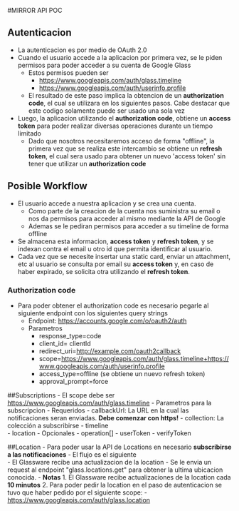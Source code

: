 #MIRROR API POC


## Autenticacion
  - La autenticacion es por medio de OAuth 2.0
  - Cuando el usuario accede a la aplicacion por primera vez, se le piden permisos para poder acceder a su cuenta de Google Glass 
    - Estos permisos pueden ser 
      - https://www.googleapis.com/auth/glass.timeline
      - https://www.googleapis.com/auth/userinfo.profile
    - El resultado de este paso implica la obtencion de un **authorization code**, el cual se utilizara en los siguientes pasos. Cabe destacar que este codigo solamente puede ser usado una sola vez
  - Luego, la aplicacion utilizando el **authorization code**, obtiene un **access token** para poder realizar diversas operaciones durante un tiempo limitado
    - Dado que nosotros necesitaremos acceso de forma "offline", la primera vez que se realiza este intercambio se obtiene un **refresh token**, el cual sera usado para obtener un nuevo 'access token' sin tener que utilizar un **authorization code**

## Posible Workflow
  - El usuario accede a nuestra aplicacion y se crea una cuenta.
    - Como parte de la creacion de la cuenta nos suministra su email o nos da permisos para acceder al mismo mediante la API de Google
    - Ademas se le pediran permisos para acceder a su timeline de forma offline
  - Se almacena esta informacion, **access token** y **refresh token**, y se indexan contra el email u otro id que permita identificar al usuario.
  - Cada vez que se necesite insertar una static card, enviar un attachment, etc al usuario se consulta por email su **access token** y, en caso de haber expirado, se solicita otra utilizando el **refresh token**.

### Authorization code
  - Para poder obtener el authorization code es necesario pegarle al siguiente endpoint con los siguientes query strings 
    - Endpoint: https://accounts.google.com/o/oauth2/auth
    - Parametros
      - response_type=code
      - client_id= clientId
      - redirect_uri=http://example.com/oauth2callback
      - scope=https://www.googleapis.com/auth/glass.timeline+https://www.googleapis.com/auth/userinfo.profile
      - access_type=offline (se obtiene un nuevo refresh token)
      - approval_prompt=force

##Subscriptions
	- El scope debe ser https://www.googleapis.com/auth/glass.timeline
	- Parametros para la subscripcion
		- Requeridos
			- callbackUrl: La URL en la cual las notificaciones seran enviadas. **Debe comenzar con https!**
			- collection: La colección a subscribirse 
				- timeline	
				- location
		- Opcionales
			- operation[]
			- userToken
			- verifyToken

##Location
	- Para poder usar la API de Locations en necesario **subscribirse a las notificaciones**
	- El flujo es el siguiente	
		- El Glassware recibe una actualizacion de la location
		- Se le envia un request al endpoint "glass.locations.get" para obtener la ultima ubicacion conocida.
		- **Notas** 
			1. El Glassware recibe actualizaciones de la location cada **10 minutos**
			2. Para poder pedir la location en el paso de autenticacion se tuvo que haber pedido por el siguiente scope: 
				- https://www.googleapis.com/auth/glass.location